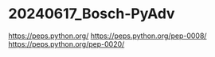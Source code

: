 # 20240617_Bosch-PyAdv

https://peps.python.org/
https://peps.python.org/pep-0008/
https://peps.python.org/pep-0020/

